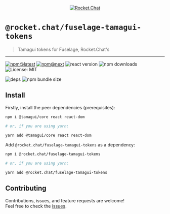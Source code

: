 <!--header-->

<p align="center">
  <a href="https://rocket.chat" title="Rocket.Chat">
    <img src="https://github.com/RocketChat/Rocket.Chat.Artwork/raw/master/Logos/2020/png/logo-horizontal-red.png" alt="Rocket.Chat" />
  </a>
</p>

# `@rocket.chat/fuselage-tamagui-tokens`

> Tamagui tokens for Fuselage, Rocket.Chat's

---

[![npm@latest](https://img.shields.io/npm/v/@rocket.chat/fuselage-tamagui-tokens/latest?style=flat-square)](https://www.npmjs.com/package/@rocket.chat/fuselage-tamagui-tokens/v/latest) [![npm@next](https://img.shields.io/npm/v/@rocket.chat/fuselage-tamagui-tokens/next?style=flat-square)](https://www.npmjs.com/package/@rocket.chat/fuselage-tamagui-tokens/v/next) ![react version](https://img.shields.io/npm/dependency-version/@rocket.chat/fuselage-tamagui-tokens/peer/react?style=flat-square) ![npm downloads](https://img.shields.io/npm/dw/@rocket.chat/fuselage-tamagui-tokens?style=flat-square) ![License: MIT](https://img.shields.io/npm/l/@rocket.chat/fuselage-tamagui-tokens?style=flat-square)

![deps](https://img.shields.io/librariesio/release/npm/@rocket.chat/fuselage-tamagui-tokens?style=flat-square) ![npm bundle size](https://img.shields.io/bundlephobia/min/@rocket.chat/fuselage-tamagui-tokens?style=flat-square)

<!--/header-->

## Install

<!--install-->

Firstly, install the peer dependencies (prerequisites):

```sh
npm i @tamagui/core react react-dom

# or, if you are using yarn:

yarn add @tamagui/core react react-dom
```

Add `@rocket.chat/fuselage-tamagui-tokens` as a dependency:

```sh
npm i @rocket.chat/fuselage-tamagui-tokens

# or, if you are using yarn:

yarn add @rocket.chat/fuselage-tamagui-tokens
```

<!--/install-->

## Contributing

<!--contributing(msg)-->

Contributions, issues, and feature requests are welcome!<br />
Feel free to check the [issues](https://github.com/RocketChat/fuselage/issues).

<!--/contributing(msg)-->







